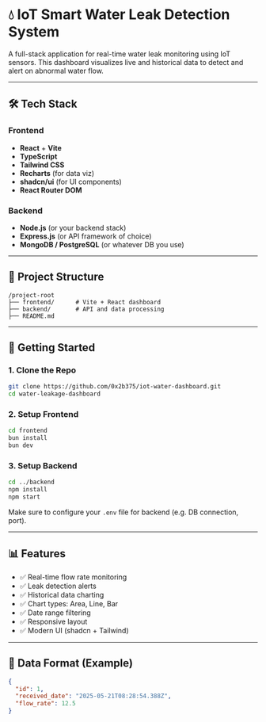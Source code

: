 # 💧 IoT Smart Water Leak Detection System

A full-stack application for real-time water leak monitoring using IoT sensors. This dashboard visualizes live and historical data to detect and alert on abnormal water flow.

---

## 🛠️ Tech Stack

### Frontend
- **React** + **Vite**
- **TypeScript**
- **Tailwind CSS**
- **Recharts** (for data viz)
- **shadcn/ui** (for UI components)
- **React Router DOM**

### Backend
- **Node.js** (or your backend stack)
- **Express.js** (or API framework of choice)
- **MongoDB / PostgreSQL** (or whatever DB you use)

---

## 📁 Project Structure

```
/project-root
├── frontend/      # Vite + React dashboard
├── backend/       # API and data processing
├── README.md
```

---

## 🚀 Getting Started

### 1. Clone the Repo

```bash
git clone https://github.com/0x2b375/iot-water-dashboard.git
cd water-leakage-dashboard
```

### 2. Setup Frontend

```bash
cd frontend
bun install
bun dev
```

### 3. Setup Backend

```bash
cd ../backend
npm install
npm start
```

Make sure to configure your `.env` file for backend (e.g. DB connection, port).

---

## 📊 Features

- ✅ Real-time flow rate monitoring
- ✅ Leak detection alerts
- ✅ Historical data charting
- ✅ Chart types: Area, Line, Bar
- ✅ Date range filtering
- ✅ Responsive layout
- ✅ Modern UI (shadcn + Tailwind)

---

## 📡 Data Format (Example)

```json
{
  "id": 1,
  "received_date": "2025-05-21T08:28:54.388Z",
  "flow_rate": 12.5
}
```
